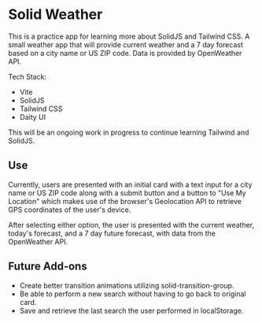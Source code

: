 # Solid Weather

This is a practice app for learning more about SolidJS and Tailwind CSS. A small weather app that will provide current weather and a 7 day forecast based on a city name or US ZIP code. Data is provided by OpenWeather API.

Tech Stack:
- Vite
- SolidJS
- Tailwind CSS
- Daity UI

This will be an ongoing work in progress to continue learning Tailwind and SolidJS.

## Use

Currently, users are presented with an initial card with a text input for a city name or US ZIP code along with a submit button and a button to "Use My Location" which makes use of the browser's Geolocation API to retrieve GPS coordinates of the user's device.

After selecting either option, the user is presented with the current weather, today's forecast, and a 7 day future forecast, with data from the OpenWeather API.

## Future Add-ons

- Create better transition animations utilizing solid-transition-group.
- Be able to perform a new search without having to go back to original card.
- Save and retrieve the last search the user performed in localStorage.